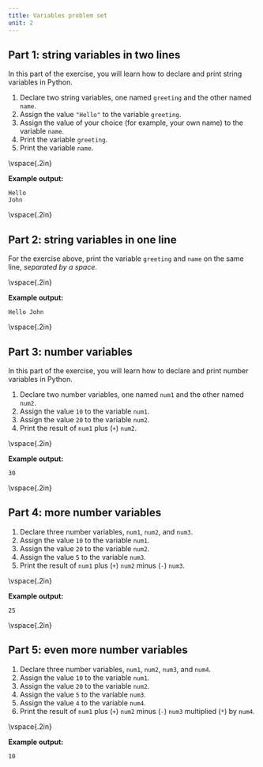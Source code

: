 ```yaml
---
title: Variables problem set
unit: 2
---
```


## Part 1: string variables in two lines

In this part of the exercise, you will learn how to declare and print string variables in Python.

1. Declare two string variables, one named `greeting` and the other named `name`.
2. Assign the value `"Hello"` to the variable `greeting`.
3. Assign the value of your choice (for example, your own name) to the variable `name`.
4. Print the variable `greeting`.
5. Print the variable `name`.

\vspace{.2in}

**Example output:**

```text
Hello
John
```

\vspace{.2in}

## Part 2: string variables in one line

For the exercise above, print the variable `greeting` and `name` on the same line, _separated by a space_.

\vspace{.2in}

**Example output:**

```text
Hello John
```

\vspace{.2in}

## Part 3: number variables

In this part of the exercise, you will learn how to declare and print number variables in Python.

1. Declare two number variables, one named `num1` and the other named `num2`.
2. Assign the value `10` to the variable `num1`.
3. Assign the value `20` to the variable `num2`.
4. Print the result of `num1` plus (`+`) `num2`.

\vspace{.2in}

**Example output:**

```text
30
```

\vspace{.2in}

## Part 4: more number variables

1. Declare three number variables, `num1`, `num2`, and `num3`.
2. Assign the value `10` to the variable `num1`.
3. Assign the value `20` to the variable `num2`.
4. Assign the value `5` to the variable `num3`.
5. Print the result of `num1` plus (`+`) `num2` minus (`-`) `num3`.

\vspace{.2in}

**Example output:**

```text
25
```

\vspace{.2in}

## Part 5: even more number variables

1. Declare three number variables, `num1`, `num2`, `num3`, and `num4`.
2. Assign the value `10` to the variable `num1`.
3. Assign the value `20` to the variable `num2`.
4. Assign the value `5` to the variable `num3`.
5. Assign the value `4` to the variable `num4`.
6. Print the result of `num1` plus (`+`) `num2` minus (`-`) `num3` multiplied (`*`) by `num4`.

\vspace{.2in}

**Example output:**

```text
10
```
